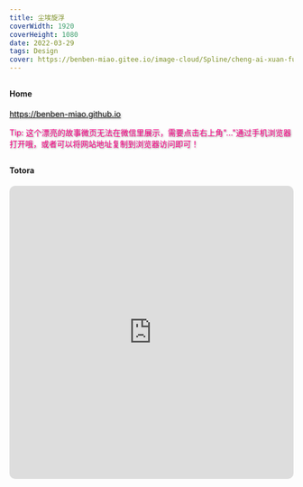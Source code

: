 ```yaml
---
title: 尘埃旋浮
coverWidth: 1920
coverHeight: 1080
date: 2022-03-29
tags: Design
cover: https://benben-miao.gitee.io/image-cloud/Spline/cheng-ai-xuan-fu.png
---
```


<!-- <div style="background-color: #eeeeee; width: 120px; padding:5px 20px; border-radius: 3px;">Read More</div> -->
<!-- more -->

## 
#### Home
<div class="card">
  <a href="https://benben-miao.github.io" style="text-shadow: 1px 1px 3px #888;">https://benben-miao.github.io</a>
  <p style="text-shadow: 1px 1px 3px #888; color: #ff0088;">Tip: 这个漂亮的故事微页无法在微信里展示，需要点击右上角"..."通过手机浏览器打开哦，或者可以将网站地址复制到浏览器访问即可！</p>
</div>

## 
#### Totora
<div class="frame">
  <iframe frameborder="0" allowfullscreen mozallowfullscreen="true" webkitallowfullscreen="true" allow="fullscreen; autoplay; vr" 
  style="width: 100%; height: 520px; border-radius: 10px;" 
  src="https://fkwcd.cn/v/daqp6Z37/">
  </iframe>
</div>